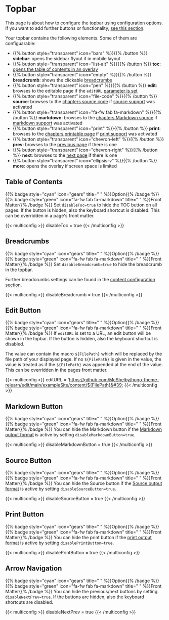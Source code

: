 # Topbar

This page is about how to configure the topbar using configuration options. If you want to add further buttons or functionality, [see this section](configuration/customization/topbar).

Your topbar contains the following elements. Some of them are configuarable:

- {{% button style=&#34;transparent&#34; icon=&#34;bars&#34; %}}{{% /button %}} **sidebar**: opens the sidebar flyout if in mobile layout
- {{% button style=&#34;transparent&#34; icon=&#34;list-alt&#34; %}}{{% /button %}} **toc**: [opens the table of contents in an overlay](#table-of-contents)
- {{% button style=&#34;transparent&#34; icon=&#34;empty&#34; %}}{{% /button %}} **breadcrumb**: shows the clickable [breadcrumbs](#breadcrumbs)
- {{% button style=&#34;transparent&#34; icon=&#34;pen&#34; %}}{{% /button %}} **edit**: browses to the editable page if the `editURL` [parameter is set](#edit-button)
- {{% button style=&#34;transparent&#34; icon=&#34;file-code&#34; %}}{{% /button %}} **source**: browses to the [chapters source code](#source-button) if [source support](configuration/sitemanagement/outputformats#source-support) was activated
- {{% button style=&#34;transparent&#34; icon=&#34;fa-fw fab fa-markdown&#34; %}}{{% /button %}} **markdown**: browses to the [chapters Markdown source](#markdown-button) if [markdown support](configuration/sitemanagement/outputformats#markdown-support) was activated
- {{% button style=&#34;transparent&#34; icon=&#34;print&#34; %}}{{% /button %}} **print**: browses to the [chapters printable page](#print-button) if [print support](configuration/sitemanagement/outputformats#print-support) was activated
- {{% button style=&#34;transparent&#34; icon=&#34;chevron-left&#34; %}}{{% /button %}} **prev**: browses to the [previous page](#arrow-navigation) if there is one
- {{% button style=&#34;transparent&#34; icon=&#34;chevron-right&#34; %}}{{% /button %}} **next**: browses to the [next page](#arrow-navigation) if there is one
- {{% button style=&#34;transparent&#34; icon=&#34;ellipsis-v&#34; %}}{{% /button %}} **more**: opens the overlay if screen space is limited

## Table of Contents

{{% badge style=&#34;cyan&#34; icon=&#34;gears&#34; title=&#34; &#34; %}}Option{{% /badge %}} {{% badge style=&#34;green&#34; icon=&#34;fa-fw fab fa-markdown&#34; title=&#34; &#34; %}}Front Matter{{% /badge %}} Set `disableToc=true` to hide the TOC button on all pages. If the button is hidden, also the keyboard shortcut is disabled. This can be overridden in a page&#39;s front matter.

{{&lt; multiconfig &gt;}}
disableToc = true
{{&lt; /multiconfig &gt;}}

## Breadcrumbs

{{% badge style=&#34;cyan&#34; icon=&#34;gears&#34; title=&#34; &#34; %}}Option{{% /badge %}} {{% badge style=&#34;green&#34; icon=&#34;fa-fw fab fa-markdown&#34; title=&#34; &#34; %}}Front Matter{{% /badge %}} Set `disableBreadcrumb=true` to hide the breadcrumb in the topbar.

Further breadcrumbs settings can be found in the [content configuration section](configuration/content/titles).

{{&lt; multiconfig &gt;}}
disableBreadcrumb = true
{{&lt; /multiconfig &gt;}}

## Edit Button

{{% badge style=&#34;cyan&#34; icon=&#34;gears&#34; title=&#34; &#34; %}}Option{{% /badge %}} {{% badge style=&#34;green&#34; icon=&#34;fa-fw fab fa-markdown&#34; title=&#34; &#34; %}}Front Matter{{% /badge %}} If `editURL` is set to a URL, an edit button will be shown in the topbar. If the button is hidden, also the keyboard shortcut is disabled.

The value can contain the macro `${FilePath}` which will be replaced by the file path of your displayed page. If no `${FilePath}` is given in the value, the value is treated as if the `${FilePath}` was appended at the end of the value. This can be overridden in the pages front matter.

{{&lt; multiconfig &gt;}}
editURL = &#39;https://github.com/McShelby/hugo-theme-relearn/edit/main/exampleSite/content/${FilePath}&#39;
{{&lt; /multiconfig &gt;}}

## Markdown Button

{{% badge style=&#34;cyan&#34; icon=&#34;gears&#34; title=&#34; &#34; %}}Option{{% /badge %}} {{% badge style=&#34;green&#34; icon=&#34;fa-fw fab fa-markdown&#34; title=&#34; &#34; %}}Front Matter{{% /badge %}} You can hide the Markdown button if the [Markdown output format](configuration/sitemanagement/outputformats/#markdown-support) is active by setting `disableMarkdownButton=true`.

{{&lt; multiconfig &gt;}}
disableMarkdownButton = true
{{&lt; /multiconfig &gt;}}

## Source Button

{{% badge style=&#34;cyan&#34; icon=&#34;gears&#34; title=&#34; &#34; %}}Option{{% /badge %}} {{% badge style=&#34;green&#34; icon=&#34;fa-fw fab fa-markdown&#34; title=&#34; &#34; %}}Front Matter{{% /badge %}} You can hide the Source button if the [Source output format](configuration/sitemanagement/outputformats/#source-support) is active by setting `disableSourceButton=true`.

{{&lt; multiconfig &gt;}}
disableSourceButton = true
{{&lt; /multiconfig &gt;}}

## Print Button

{{% badge style=&#34;cyan&#34; icon=&#34;gears&#34; title=&#34; &#34; %}}Option{{% /badge %}} {{% badge style=&#34;green&#34; icon=&#34;fa-fw fab fa-markdown&#34; title=&#34; &#34; %}}Front Matter{{% /badge %}} You can hide the print button if the [print output format](configuration/sitemanagement/outputformats/#print-support) is active by setting `disablePrintButton=true`.

{{&lt; multiconfig &gt;}}
disablePrintButton = true
{{&lt; /multiconfig &gt;}}

## Arrow Navigation

{{% badge style=&#34;cyan&#34; icon=&#34;gears&#34; title=&#34; &#34; %}}Option{{% /badge %}} {{% badge style=&#34;green&#34; icon=&#34;fa-fw fab fa-markdown&#34; title=&#34; &#34; %}}Front Matter{{% /badge %}} You can hide the previous/next buttons by setting `disableNextPrev=true`. If the buttons are hidden, also the keyboard shortcuts are disabled.

{{&lt; multiconfig &gt;}}
disableNextPrev = true
{{&lt; /multiconfig &gt;}}

